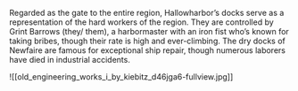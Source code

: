 Regarded as the gate to the entire region, Hallowharbor’s docks serve as a representation of the hard workers of the region. They are controlled by Grint Barrows (they/ them), a harbormaster with an iron fist who’s known for taking bribes, though their rate is high and ever-climbing. The dry docks of Newfaire are famous for exceptional ship repair, though numerous laborers have died in industrial accidents.

![[old_engineering_works_i_by_kiebitz_d46jga6-fullview.jpg]]